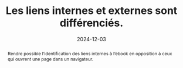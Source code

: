 ---
title: Les liens internes et externes sont différenciés. 
detail: Les liens internes et externes sont différenciés. 
abstract: Rendre possible l’identification des liens internes à l’ebook en opposition à ceux qui ouvrent une page dans un navigateur.
categories: 
    - "Liens"
agrege: O4137-E045
opquast: '4 137'
indiceebook: '45'
description: "Règle n°45"
before: "044"
weight: "045"
after: "046"
actif: '1'
layout: rules
date: 2024-12-03
tags: 
    - "Utilisabilité"
    - "Confiance"
objectif: 
    - "Faciliter le repérage des liens externes"
    - "Avertir si l’on va quitter la page en cours ou l’application de lecture"
Meo: 
    - "Le cas échéant, ajouter l’information “lien externe”&nbsp;: dans le libellé du lien et / ou ; via un icône CSS associée au lien externe."
Controle: 
    - "Dans chaque page contenant des hyperliens, vérifier que les liens internes et externes sont différenciés par le moyen d'une mention textuelle ou d'une icône. "
epubcheck: 
ace: 
humancheck: true
ReadiumGoToolkit: 
Source: 
    - "Opquast"
Referentiel: 
    - ""
steps: 
    - "Projet éditorial"
    - "Production numérique"
---